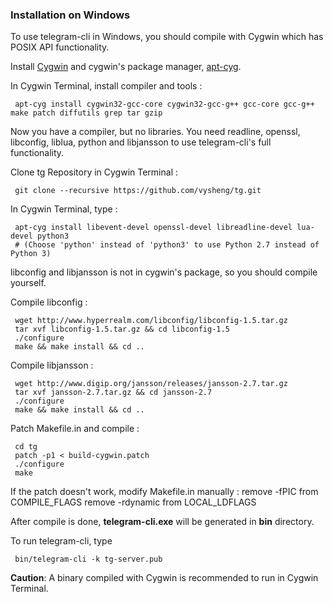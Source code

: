 ### Installation on Windows
To use telegram-cli in Windows, you should compile with Cygwin which has POSIX API functionality.

Install [Cygwin](https://www.cygwin.com/) and cygwin's package manager, [apt-cyg](https://github.com/transcode-open/apt-cyg).

In Cygwin Terminal, install compiler and tools :

     apt-cyg install cygwin32-gcc-core cygwin32-gcc-g++ gcc-core gcc-g++ make patch diffutils grep tar gzip

Now you have a compiler, but no libraries. You need readline, openssl, libconfig, liblua, python and libjansson to use telegram-cli's full functionality.


Clone tg Repository in Cygwin Terminal :

     git clone --recursive https://github.com/vysheng/tg.git


In Cygwin Terminal, type : 

     apt-cyg install libevent-devel openssl-devel libreadline-devel lua-devel python3
     # (Choose 'python' instead of 'python3' to use Python 2.7 instead of Python 3)

libconfig and libjansson is not in cygwin's package, so you should compile yourself.

Compile libconfig :
     
     wget http://www.hyperrealm.com/libconfig/libconfig-1.5.tar.gz
     tar xvf libconfig-1.5.tar.gz && cd libconfig-1.5
     ./configure
     make && make install && cd ..

Compile libjansson :

     wget http://www.digip.org/jansson/releases/jansson-2.7.tar.gz
     tar xvf jansson-2.7.tar.gz && cd jansson-2.7
     ./configure
     make && make install && cd ..

Patch Makefile.in and compile :

     cd tg
     patch -p1 < build-cygwin.patch
     ./configure
     make

If the patch doesn't work, modify Makefile.in manually :
     remove -fPIC from COMPILE_FLAGS
     remove -rdynamic from LOCAL_LDFLAGS

After compile is done, **telegram-cli.exe** will be generated in **bin** directory.

To run telegram-cli, type
     
     bin/telegram-cli -k tg-server.pub

**Caution**: A binary compiled with Cygwin is recommended to run in Cygwin Terminal.
